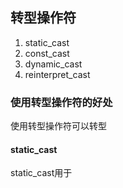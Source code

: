 ## 转型操作符
1. static_cast
2. const_cast
3. dynamic_cast
4. reinterpret_cast

### 使用转型操作符的好处
使用转型操作符可以转型
#### static_cast
static_cast用于